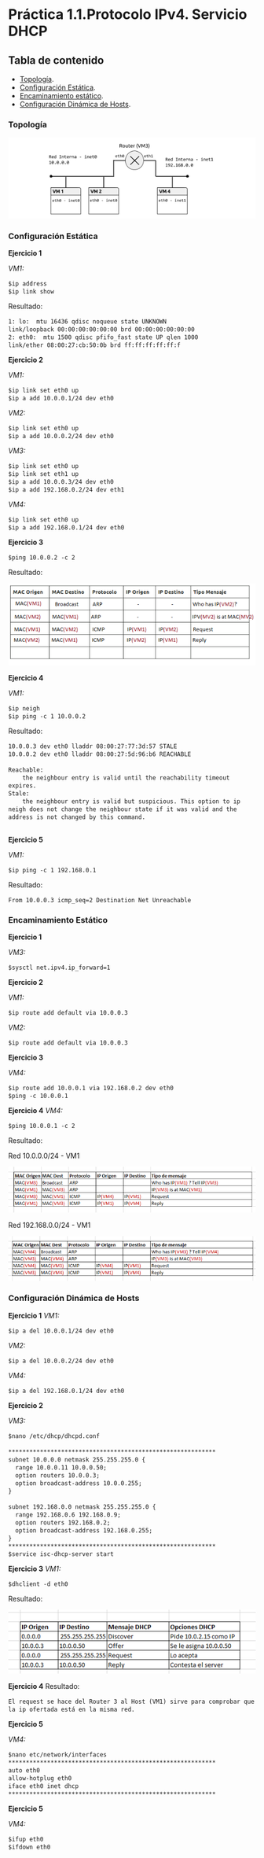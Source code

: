 # Práctica 1.1.Protocolo IPv4. Servicio DHCP

## Tabla de contenido
- [Topología](#topología).
- [Configuración Estática](#configuración-estática).
- [Encaminamiento estático](#encaminamiento-estático).
- [Configuración Dinámica de Hosts](#configuración-dinámica-de-hosts).

### Topología
![topología](topologia.png)
### Configuración Estática
**Ejercicio 1**

*VM1:*
<pre>
<code>$ip address
$ip link show
</code></pre>

Resultado:
<pre><code>1: lo: <LOOPBACK,UP,LOWER_UP> mtu 16436 qdisc noqueue state UNKNOWN
link/loopback 00:00:00:00:00:00 brd 00:00:00:00:00:00
2: eth0: <BROADCAST,MULTICAST,UP,LOWER_UP> mtu 1500 qdisc pfifo_fast state UP qlen 1000
link/ether 08:00:27:cb:50:0b brd ff:ff:ff:ff:ff:f
</code></pre>

**Ejercicio 2**

*VM1:*
<pre>
<code>$ip link set eth0 up
$ip a add 10.0.0.1/24 dev eth0
</code></pre>
*VM2:*
<pre>
<code>$ip link set eth0 up
$ip a add 10.0.0.2/24 dev eth0
</code></pre>
*VM3:*
<pre>
<code>$ip link set eth0 up
$ip link set eth1 up
$ip a add 10.0.0.3/24 dev eth0
$ip a add 192.168.0.2/24 dev eth1
</code></pre>
*VM4:*
<pre>
<code>$ip link set eth0 up
$ip a add 192.168.0.1/24 dev eth0
</code></pre>

**Ejercicio 3**
<pre>
<code>$ping 10.0.0.2 -c 2
</code></pre>

Resultado:

![Tabla 1](tabla1.png)

**Ejercicio 4**

*VM1:*
<pre>
<code>$ip neigh
$ip ping -c 1 10.0.0.2
</code></pre>

Resultado:
<pre><code>10.0.0.3 dev eth0 lladdr 08:00:27:77:3d:57 STALE
10.0.0.2 dev eth0 lladdr 08:00:27:5d:96:b6 REACHABLE

Reachable:
    the neighbour entry is valid until the reachability timeout expires.
Stale:
    the neighbour entry is valid but suspicious. This option to ip neigh does not change the neighbour state if it was valid and the address is not changed by this command.

</code></pre>

**Ejercicio 5**

*VM1:*
<pre>
<code>$ip ping -c 1 192.168.0.1
</code></pre>

Resultado:
<pre><code>From 10.0.0.3 icmp_seq=2 Destination Net Unreachable
</code></pre>

### Encaminamiento Estático

**Ejercicio 1**

*VM3:*
<pre>
<code>$sysctl net.ipv4.ip_forward=1
</code></pre>

**Ejercicio 2**

*VM1:*
<pre>
<code>$ip route add default via 10.0.0.3
</code></pre>

*VM2:*
<pre>
<code>$ip route add default via 10.0.0.3
</code></pre>

**Ejercicio 3**

*VM4:*
<pre>
<code>$ip route add 10.0.0.1 via 192.168.0.2 dev eth0
$ping -c 10.0.0.1
</code></pre>

**Ejercicio 4**
*VM4:*
<pre>
<code>$ping 10.0.0.1 -c 2
</code></pre>

Resultado:

Red 10.0.0.0/24 - VM1

![Tabla 2](tabla2.png)

Red 192.168.0.0/24 - VM1

![Tabla 3](tabla3.png)

### Configuración Dinámica de Hosts

**Ejercicio 1**
*VM1:*
<pre>
<code>$ip a del 10.0.0.1/24 dev eth0
</code></pre>
*VM2:*
<pre>
<code>$ip a del 10.0.0.2/24 dev eth0
</code></pre>
*VM4:*
<pre>
<code>$ip a del 192.168.0.1/24 dev eth0
</code></pre>

**Ejercicio 2**

*VM3:*
<pre>
<code>$nano /etc/dhcp/dhcpd.conf

***********************************************************
subnet 10.0.0.0 netmask 255.255.255.0 {
  range 10.0.0.11 10.0.0.50;
  option routers 10.0.0.3;
  option broadcast-address 10.0.0.255;
}

subnet 192.168.0.0 netmask 255.255.255.0 {
  range 192.168.0.6 192.168.0.9;
  option routers 192.168.0.2;
  option broadcast-address 192.168.0.255;
}
***********************************************************
$service isc-dhcp-server start
</code></pre>

**Ejercicio 3**
*VM1:*
<pre>
<code>$dhclient -d eth0
</code></pre>

Resultado:

![Tabla 4](tabla4.png)

**Ejercicio 4**
Resultado:
<pre>
<code>El request se hace del Router 3 al Host (VM1) sirve para comprobar que la ip ofertada está en la misma red.
</code></pre>

**Ejercicio 5**

*VM4:*
<pre>
<code>$nano etc/network/interfaces
***********************************************************
auto eth0
allow-hotplug eth0
iface eth0 inet dhcp
***********************************************************
</code></pre>


**Ejercicio 5**

*VM4:*
<pre>
<code>$ifup eth0
$ifdown eth0
</code></pre>
